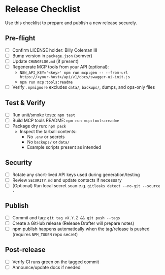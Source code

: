 # Release Checklist

Use this checklist to prepare and publish a new release securely.

## Pre-flight
- [ ] Confirm LICENSE holder: Billy Coleman III
- [ ] Bump version in `package.json` (semver)
- [ ] Update `CHANGELOG.md` (if present)
- [ ] Regenerate MCP tools from your API (optional):
  - `N8N_API_KEY='<key>' npm run mcp:gen -- --from-url https://<your-host>/api/v1/docs/swagger-ui-init.js`
  - `npm run mcp:tools:readme`
- [ ] Verify `.npmignore` excludes `data/`, `backups/`, dumps, and ops-only files

## Test & Verify
- [ ] Run unit/smoke tests: `npm test`
- [ ] Build MCP tools README: `npm run mcp:tools:readme`
- [ ] Package dry run: `npm pack`
  - Inspect the tarball contents:
    - No `.env` or secrets
    - No `backups/` or `data/`
    - Example scripts present as intended

## Security
- [ ] Rotate any short-lived API keys used during generation/testing
- [ ] Review `SECURITY.md` and update contacts if necessary
- [ ] (Optional) Run local secret scan e.g. `gitleaks detect --no-git --source .`

## Publish
- [ ] Commit and tag: `git tag vX.Y.Z && git push --tags`
- [ ] Create a GitHub release (Release Drafter will prepare notes)
- [ ] npm publish happens automatically when the tag/release is pushed (requires `NPM_TOKEN` repo secret)

## Post-release
- [ ] Verify CI runs green on the tagged commit
- [ ] Announce/update docs if needed
